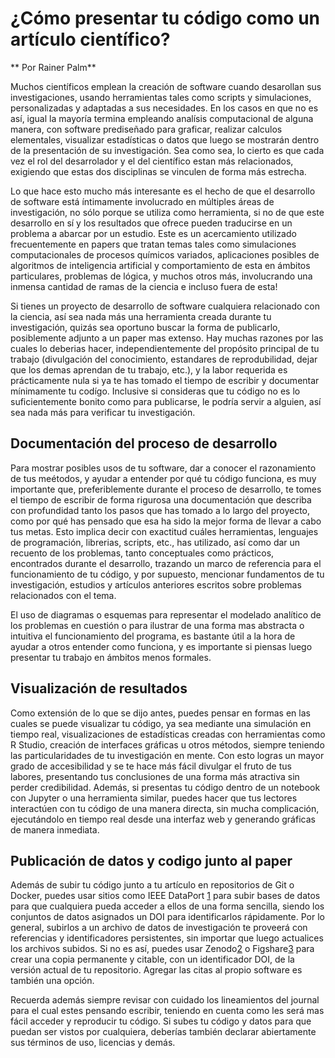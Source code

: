 # ¿Cómo presentar tu código como un artículo científico?

\*\* Por Rainer Palm\*\*

Muchos científicos emplean la creación de software cuando desarollan sus investigaciones, usando herramientas tales como scripts y simulaciones, personalizadas y adaptadas a sus necesidades. En los casos en que no es así, igual la mayoría termina empleando analísis computacional de alguna manera, con software prediseñado para graficar, realizar calculos elementales, visualizar estadísticas o datos que luego se mostrarán dentro de la presentación de su investigación. Sea como sea, lo cierto es que cada vez el rol del desarrolador y el del científico estan más relacionados, exigiendo que estas dos disciplinas se vinculen de forma más estrecha.

Lo que hace esto mucho más interesante es el hecho de que el desarrollo de software está íntimamente involucrado en múltiples áreas de investigación, no sólo porque se utiliza como herramienta, si no de que este desarrollo en sí y los resultados que ofrece pueden traducirse en un problema a abarcar por un estudio. Este es un acercamiento utilizado frecuentemente en papers que tratan temas tales como simulaciones computacionales de procesos químicos variados, aplicaciones posibles de algoritmos de inteligencia artificial y comportamiento de esta en ámbitos particulares, problemas de lógica, y muchos otros más, involucrando una inmensa cantidad de ramas de la ciencia e incluso fuera de esta!

Si tienes un proyecto de desarrollo de software cualquiera relacionado con la ciencia, así sea nada más una herramienta creada durante tu investigación, quizás sea oportuno buscar la forma de publicarlo, posiblemente adjunto a un paper mas extenso. Hay muchas razones por las cuales lo deberias hacer, independientemente del propósito principal de tu trabajo (divulgación del conocimiento, estandares de reprodubilidad, dejar que los demas aprendan de tu trabajo, etc.), y la labor requerida es prácticamente nula si ya te has tomado el tiempo de escribir y documentar mínimamente tu codígo. Inclusive si consideras que tu código no es lo suficientemente bonito como para publicarse, le podría servir a alguien, así sea nada más para verificar tu investigación.

## Documentación del proceso de desarrollo

Para mostrar posibles usos de tu software, dar a conocer el razonamiento de tus meétodos, y ayudar a entender por qué tu código funciona, es muy importante que, preferiblemente durante el proceso de desarrollo, te tomes el tiempo de escribir de forma rigurosa una documentación que describa con profundidad tanto los pasos que has tomado a lo largo del proyecto, como por qué has pensado que esa ha sido la mejor forma de llevar a cabo tus metas. Esto implica decir con exactitud cuáles herramientas, lenguajes de programación, librerias, scripts, etc., has utilizado, así como dar un recuento de los problemas, tanto conceptuales como prácticos, encontrados durante el desarrollo, trazando un marco de referencia para el funcionamiento de tu código, y por supuesto, mencionar fundamentos de tu investigación, estudios y artículos anteriores escritos sobre problemas relacionados con el tema.

El uso de diagramas o esquemas para representar el modelado analítico de los problemas en cuestión o para ilustrar de una forma mas abstracta o intuitiva el funcionamiento del programa, es bastante útil a la hora de ayudar a otros entender como funciona, y es importante si piensas luego presentar tu trabajo en ámbitos menos formales.

## Visualización de resultados

Como extensión de lo que se dijo antes, puedes pensar en formas en las cuales se puede visualizar tu código, ya sea mediante una simulación en tiempo real, visualizaciones de estadísticas creadas con herramientas como R Studio, creación de interfaces gráficas u otros métodos, siempre teniendo las particularidades de tu investigación en mente. Con esto logras un mayor grado de accesibilidad y se te hace más fácil divulgar el fruto de tus labores, presentando tus conclusiones de una forma más atractiva sin perder credibilidad. Además, si presentas tu código dentro de un notebook con Jupyter o una herramienta similar, puedes hacer que tus lectores interactúen con tu código de una manera directa, sin mucha complicación, ejecutándolo en tiempo real desde una interfaz web y generando gráficas de manera inmediata.

## Publicación de datos y codigo junto al paper

Además de subir tu código junto a tu artículo en repositorios de Git o Docker, puedes usar sitios como IEEE DataPort [1] para subir bases de datos para que cualquiera pueda acceder a ellos de una forma sencilla, siendo los conjuntos de datos asignados un DOI para identificarlos rápidamente. Por lo general, subirlos a un archivo de datos de investigación te proveerá con referencias y identificadores persistentes, sin importar que luego actualices los archivos subidos. Si no es así, puedes usar Zenodo[2] o Figshare[3] para crear una copia permanente y citable, con un identificador DOI, de la versión actual de tu repositorio. Agregar las citas al propio software es también una opción.

Recuerda además siempre revisar con cuidado los lineamientos del journal para el cual estes pensando escribir, teniendo en cuenta como les será mas fácil acceder y reproducir tu código. Si subes tu código y datos para que puedan ser vistos por cualquiera, deberías también declarar abiertamente sus términos de uso, licencias y demás.

[1]: https://ieee-dataport.org/ "IEEE DataPort"
[2]: https://zenodo.org/ "Zenodo"
[3]: https://figshare.com/ "Figshare"
